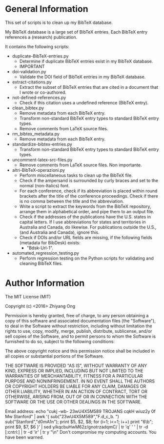 #	General Information

This set of scripts is to clean up my BibTeX database.

My BibTeX database is a large set of BibTeX entries.
	Each BibTeX entry references a (research) publication.

It contains the following scripts:
+ duplicate-BibTeX-entries.py
	- Determine if duplicate BibTeX entries exist in my BibTeX
		database.
	- IMPORTANT
+ doi-validation.py
	- Validate the DOI field of BibTeX entries in my BibTeX database.
+ extract-citations.py
	- Extract the subset of BibTeX entries that are cited in a
		document that I wrote or co-authored.
+ not-defined-references.py
	- Check if this citation uses a undefined reference (BibTeX entry).
+ clean_bibtex.py
	- Remove metadata from each BibTeX entry.
	- Transform non-standard BibTeX entry types to standard BibTeX
		entry types.
	- Remove comments from LaTeX source files.
+ rm_bibtex_metadata.py
	- Remove metadata from each BibTeX entry.
+ standardize-bibtex-entries.py
	- Transform non-standard BibTeX entry types to standard BibTeX
		entry types.
+ uncomment-latex-src-files.py
	- Remove comments from LaTeX source files. Non importante.
+ altri-BibTeX-operazioni.py
	- Perform miscellaneous tasks to clean up the BibTeX file.
	- Check if the ampersand is surrounded by curly braces and set
		to the normal (non-Italics) font.
	- For each conference, check if its abbreviation is placed within
		round brackets after the title of the conference proceedings.
	  Check if there is no comma between the title and the
		abbreviation.
	- Write a script to extract the keywords from the BibTeX
		repository, arrange them in alphabetical order, and pipe them
		to an output file.
	- Check if the addresses of the publications have the U.S. states
		in capital letters.
		If I use abbreviations for states and territories in Australia
		and Canada, do likewise.
		For publications outside the U.S., (and Australia and Canada),
		ignore this.
	- Check if DOIs and/or URL fields are missing, if the following
		fields (metadata for BibDesk) exists:
		- "Bdsk-Url-1". 
+ automated_regression_testing.py
	- Perform regression testing on the Python scripts for validating
		and cleaning BibTeX files.















#	Author Information

The MIT License (MIT)

Copyright (c) <2016> Zhiyang Ong

Permission is hereby granted, free of charge, to any person obtaining a copy of this software and associated documentation files (the "Software"), to deal in the Software without restriction, including without limitation the rights to use, copy, modify, merge, publish, distribute, sublicense, and/or sell copies of the Software, and to permit persons to whom the Software is furnished to do so, subject to the following conditions:

The above copyright notice and this permission notice shall be included in all copies or substantial portions of the Software.

THE SOFTWARE IS PROVIDED "AS IS", WITHOUT WARRANTY OF ANY KIND, EXPRESS OR IMPLIED, INCLUDING BUT NOT LIMITED TO THE WARRANTIES OF MERCHANTABILITY, FITNESS FOR A PARTICULAR PURPOSE AND NONINFRINGEMENT. IN NO EVENT SHALL THE AUTHORS OR COPYRIGHT HOLDERS BE LIABLE FOR ANY CLAIM, DAMAGES OR OTHER LIABILITY, WHETHER IN AN ACTION OF CONTRACT, TORT OR OTHERWISE, ARISING FROM, OUT OF OR IN CONNECTION WITH THE SOFTWARE OR THE USE OR OTHER DEALINGS IN THE SOFTWARE.

Email address: echo "cukj -wb- 23wU4X5M589 TROJANS cqkH wiuz2y 0f Mw Stanford" | awk '{ sub("23wU4X5M589","F.d_c_b. ") sub("Stanford","d0mA1n"); print $5, $2, $8; for (i=1; i<=1; i++) print "6\b"; print $9, $7, $6 }' | sed y/kqcbuHwM62z/gnotrzadqmC/ | tr 'q' ' ' | tr -d [:cntrl:] | tr -d 'ir' | tr y "\n"		Don't compromise my computing accounts. You have been warned.

